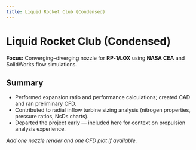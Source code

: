 ```yaml
---
title: Liquid Rocket Club (Condensed)
---
```


# Liquid Rocket Club (Condensed)

**Focus:** Converging–diverging nozzle for **RP‑1/LOX** using **NASA CEA** and SolidWorks flow simulations.

## Summary
- Performed expansion ratio and performance calculations; created CAD and ran preliminary CFD.  
- Contributed to radial inflow turbine sizing analysis (nitrogen properties, pressure ratios, NsDs charts).  
- Departed the project early — included here for context on propulsion analysis experience.

_Add one nozzle render and one CFD plot if available._